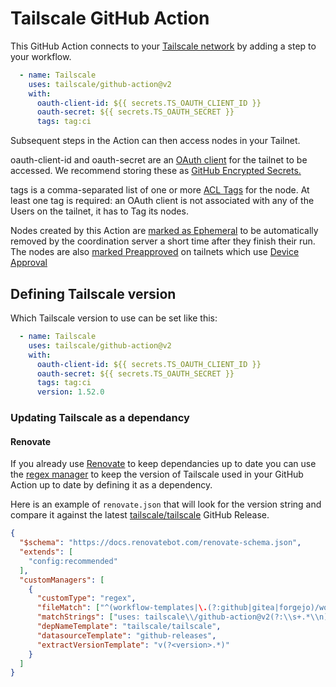 # Tailscale GitHub Action

This GitHub Action connects to your [Tailscale network](https://tailscale.com)
by adding a step to your workflow.

```yaml
  - name: Tailscale
    uses: tailscale/github-action@v2
    with:
      oauth-client-id: ${{ secrets.TS_OAUTH_CLIENT_ID }}
      oauth-secret: ${{ secrets.TS_OAUTH_SECRET }}
      tags: tag:ci
```

Subsequent steps in the Action can then access nodes in your Tailnet.

oauth-client-id and oauth-secret are an [OAuth client](https://tailscale.com/s/oauth-clients/)
for the tailnet to be accessed. We recommend storing these as
[GitHub Encrypted Secrets.](https://docs.github.com/en/actions/security-guides/encrypted-secrets)

tags is a comma-separated list of one or more [ACL Tags](https://tailscale.com/kb/1068/acl-tags/)
for the node. At least one tag is required: an OAuth client is not associated
with any of the Users on the tailnet, it has to Tag its nodes.

Nodes created by this Action are [marked as Ephemeral](https://tailscale.com/s/ephemeral-nodes) to
be automatically removed by the coordination server a short time after they
finish their run. The nodes are also [marked Preapproved](https://tailscale.com/kb/1085/auth-keys/)
on tailnets which use [Device Approval](https://tailscale.com/kb/1099/device-approval/)

## Defining Tailscale version

Which Tailscale version to use can be set like this:

```yaml
  - name: Tailscale
    uses: tailscale/github-action@v2
    with:
      oauth-client-id: ${{ secrets.TS_OAUTH_CLIENT_ID }}
      oauth-secret: ${{ secrets.TS_OAUTH_SECRET }}
      tags: tag:ci
      version: 1.52.0
```

### Updating Tailscale as a dependancy

#### Renovate

If you already use [Renovate](https://docs.renovatebot.com/) to keep dependancies up to date you can use the [regex manager](https://docs.renovatebot.com/modules/manager/regex/) to keep the version of Tailscale used in your GitHub Action up to date by defining it as a dependency.

Here is an example of `renovate.json` that will look for the version string and compare it against the latest [tailscale/tailscale](https://github.com/tailscale/tailscale) GitHub Release.

```json
{
  "$schema": "https://docs.renovatebot.com/renovate-schema.json",
  "extends": [
    "config:recommended"
  ],
  "customManagers": [
    {
      "customType": "regex",
      "fileMatch": ["^(workflow-templates|\.(?:github|gitea|forgejo)/workflows)/[^/]+\.ya?ml$"],
      "matchStrings": ["uses: tailscale\\/github-action@v2(?:\\s+.*\\n)*?.*version: (?<currentValue>.*?)\\n"],
      "depNameTemplate": "tailscale/tailscale",
      "datasourceTemplate": "github-releases",
      "extractVersionTemplate": "v(?<version>.*)"
    }
  ]
}
```